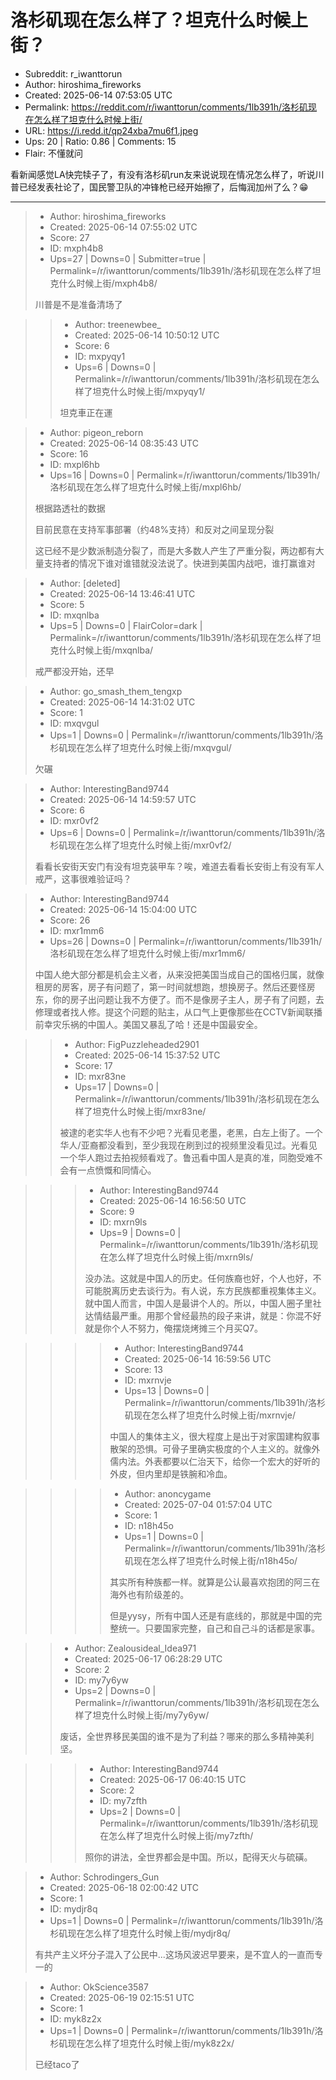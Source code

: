# 洛杉矶现在怎么样了？坦克什么时候上街？

- Subreddit: r_iwanttorun
- Author: hiroshima_fireworks
- Created: 2025-06-14 07:53:05 UTC
- Permalink: https://reddit.com/r/iwanttorun/comments/1lb391h/洛杉矶现在怎么样了坦克什么时候上街/
- URL: https://i.redd.it/qp24xba7mu6f1.jpeg
- Ups: 20 | Ratio: 0.86 | Comments: 15
- Flair: 不懂就问


看新闻感觉LA快完犊子了，有没有洛杉矶run友来说说现在情况怎么样了，听说川普已经发表社论了，国民警卫队的冲锋枪已经开始擦了，后悔润加州了么？😁


---

> - Author: hiroshima_fireworks
> - Created: 2025-06-14 07:55:02 UTC
> - Score: 27
> - ID: mxph4b8
> - Ups=27 | Downs=0 | Submitter=true | Permalink=/r/iwanttorun/comments/1lb391h/洛杉矶现在怎么样了坦克什么时候上街/mxph4b8/
>
> 川普是不是准备清场了

>> - Author: treenewbee_
>> - Created: 2025-06-14 10:50:12 UTC
>> - Score: 6
>> - ID: mxpyqy1
>> - Ups=6 | Downs=0 | Permalink=/r/iwanttorun/comments/1lb391h/洛杉矶现在怎么样了坦克什么时候上街/mxpyqy1/
>>
>> 坦克車正在運

> - Author: pigeon_reborn
> - Created: 2025-06-14 08:35:43 UTC
> - Score: 16
> - ID: mxpl6hb
> - Ups=16 | Downs=0 | Permalink=/r/iwanttorun/comments/1lb391h/洛杉矶现在怎么样了坦克什么时候上街/mxpl6hb/
>
> 根据路透社的数据
> 
> 目前民意在支持军事部署（约48%支持）和反对之间呈现分裂
> 
> 这已经不是少数派制造分裂了，而是大多数人产生了严重分裂，两边都有大量支持者的情况下谁对谁错就没法说了。快进到美国内战吧，谁打赢谁对

> - Author: [deleted]
> - Created: 2025-06-14 13:46:41 UTC
> - Score: 5
> - ID: mxqnlba
> - Ups=5 | Downs=0 | FlairColor=dark | Permalink=/r/iwanttorun/comments/1lb391h/洛杉矶现在怎么样了坦克什么时候上街/mxqnlba/
>
> 戒严都没开始，还早

> - Author: go_smash_them_tengxp
> - Created: 2025-06-14 14:31:02 UTC
> - Score: 1
> - ID: mxqvgul
> - Ups=1 | Downs=0 | Permalink=/r/iwanttorun/comments/1lb391h/洛杉矶现在怎么样了坦克什么时候上街/mxqvgul/
>
> 欠碾

> - Author: InterestingBand9744
> - Created: 2025-06-14 14:59:57 UTC
> - Score: 6
> - ID: mxr0vf2
> - Ups=6 | Downs=0 | Permalink=/r/iwanttorun/comments/1lb391h/洛杉矶现在怎么样了坦克什么时候上街/mxr0vf2/
>
> 看看长安街天安门有没有坦克装甲车？唉，难道去看看长安街上有没有军人戒严，这事很难验证吗？

> - Author: InterestingBand9744
> - Created: 2025-06-14 15:04:00 UTC
> - Score: 26
> - ID: mxr1mm6
> - Ups=26 | Downs=0 | Permalink=/r/iwanttorun/comments/1lb391h/洛杉矶现在怎么样了坦克什么时候上街/mxr1mm6/
>
> 中国人绝大部分都是机会主义者，从来没把美国当成自己的国格归属，就像租房的房客，房子有问题了，第一时间就想跑，想换房子。然后还要怪房东，你的房子出问题让我不方便了。而不是像房子主人，房子有了问题，去修理或者找人修。提这个问题的贴主，从口气上更像那些在CCTV新闻联播前幸灾乐祸的中国人。美国又暴乱了哈！还是中国最安全。

>> - Author: FigPuzzleheaded2901
>> - Created: 2025-06-14 15:37:52 UTC
>> - Score: 17
>> - ID: mxr83ne
>> - Ups=17 | Downs=0 | Permalink=/r/iwanttorun/comments/1lb391h/洛杉矶现在怎么样了坦克什么时候上街/mxr83ne/
>>
>> 被逮的老实华人也有不少吧？光看见老墨，老黑，白左上街了。一个华人/亚裔都没看到，至少我现在刷到过的视频里没看见过。光看见一个华人跑过去拍视频看戏了。鲁迅看中国人是真的准，同胞受难不会有一点愤慨和同情心。

>>> - Author: InterestingBand9744
>>> - Created: 2025-06-14 16:56:50 UTC
>>> - Score: 9
>>> - ID: mxrn9ls
>>> - Ups=9 | Downs=0 | Permalink=/r/iwanttorun/comments/1lb391h/洛杉矶现在怎么样了坦克什么时候上街/mxrn9ls/
>>>
>>> 没办法。这就是中国人的历史。任何族裔也好，个人也好，不可能脱离历史去谈行为。有人说，东方民族都重视集体主义。就中国人而言，中国人是最讲个人的。所以，中国人圈子里社达情结最严重。用那个曾经最热的段子来讲，就是：你混不好就是你个人不努力，俺摆烧烤摊三个月买Q7。

>>>> - Author: InterestingBand9744
>>>> - Created: 2025-06-14 16:59:56 UTC
>>>> - Score: 13
>>>> - ID: mxrnvje
>>>> - Ups=13 | Downs=0 | Permalink=/r/iwanttorun/comments/1lb391h/洛杉矶现在怎么样了坦克什么时候上街/mxrnvje/
>>>>
>>>> 中国人的集体主义，很大程度上是出于对家国建构叙事散架的恐惧。可骨子里确实极度的个人主义的。就像外儒内法。外表都要以仁治天下，给你一个宏大的好听的外皮，但内里却是铁腕和冷血。

>>>> - Author: anoncygame
>>>> - Created: 2025-07-04 01:57:04 UTC
>>>> - Score: 1
>>>> - ID: n18h45o
>>>> - Ups=1 | Downs=0 | Permalink=/r/iwanttorun/comments/1lb391h/洛杉矶现在怎么样了坦克什么时候上街/n18h45o/
>>>>
>>>> 其实所有种族都一样。就算是公认最喜欢抱团的阿三在海外也有阶级差的。
>>>> 
>>>> 但是yysy，所有中国人还是有底线的，那就是中国的完整统一。只要国家完整，自己和自己斗的话都是家事。

>> - Author: Zealousideal_Idea971
>> - Created: 2025-06-17 06:28:29 UTC
>> - Score: 2
>> - ID: my7y6yw
>> - Ups=2 | Downs=0 | Permalink=/r/iwanttorun/comments/1lb391h/洛杉矶现在怎么样了坦克什么时候上街/my7y6yw/
>>
>> 废话，全世界移民美国的谁不是为了利益？哪来的那么多精神美利坚。

>>> - Author: InterestingBand9744
>>> - Created: 2025-06-17 06:40:15 UTC
>>> - Score: 2
>>> - ID: my7zfth
>>> - Ups=2 | Downs=0 | Permalink=/r/iwanttorun/comments/1lb391h/洛杉矶现在怎么样了坦克什么时候上街/my7zfth/
>>>
>>> 照你的讲法，全世界都会是中国。所以，配得天火与硫磺。

> - Author: Schrodingers_Gun
> - Created: 2025-06-18 02:00:42 UTC
> - Score: 1
> - ID: mydjr8q
> - Ups=1 | Downs=0 | Permalink=/r/iwanttorun/comments/1lb391h/洛杉矶现在怎么样了坦克什么时候上街/mydjr8q/
>
> 有共产主义坏分子混入了公民中...这场风波迟早要来，是不宜人的一直而专一的

> - Author: OkScience3587
> - Created: 2025-06-19 02:15:51 UTC
> - Score: 1
> - ID: myk8z2x
> - Ups=1 | Downs=0 | Permalink=/r/iwanttorun/comments/1lb391h/洛杉矶现在怎么样了坦克什么时候上街/myk8z2x/
>
> 已经taco了
